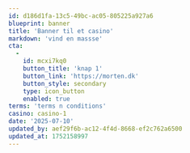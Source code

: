 ```yaml
---
id: d186d1fa-13c5-49bc-ac05-805225a927a6
blueprint: banner
title: 'Banner til et casino'
markdown: 'vind en massse'
cta:
  -
    id: mcxi7kq0
    button_title: 'knap 1'
    button_link: 'https://morten.dk'
    button_style: secondary
    type: icon_button
    enabled: true
terms: 'terms n conditions'
casino: casino-1
date: '2025-07-10'
updated_by: aef29f6b-ac12-4f4d-8668-ef2c762a6500
updated_at: 1752158997
---
```


